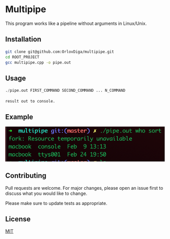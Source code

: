 # Multipipe
This program works like a pipeline without arguments in Linux/Unix.

## Installation

```bash
git clone git@github.com:OrlovDiga/multipipe.git
cd ROOT_PROJECT
gcc multipipe.cpp -o pipe.out
```

## Usage

```python
./pipe.out FIRST_COMMAND SECOND_COMMAND ... N_COMMAND 

result out to console.
```
## Example
![alt text](https://github.com/OrlovDiga/multipipe/blob/master/.git_files/example.png?raw=true)
## Contributing
Pull requests are welcome. For major changes, please open an issue first to discuss what you would like to change.

Please make sure to update tests as appropriate.

## License
[MIT](https://choosealicense.com/licenses/mit/)
